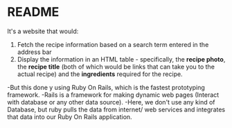 # README

It's a website that would:

1. Fetch the recipe information based on a search term entered in the address bar
2. Display the information in an HTML table - specifically, the **recipe photo**, the **recipe title** (both of which would be links that can take you to the actual recipe) and the **ingredients** required for the recipe.

-But this done y using Ruby On Rails, which is the fastest prototyping framework.
-Rails is a framework for making dynamic web pages (Interact with database or any other data source).
-Here, we don't use any kind of Database, but ruby pulls the data from internet/ web services and integrates that data into our Ruby On Rails application.

